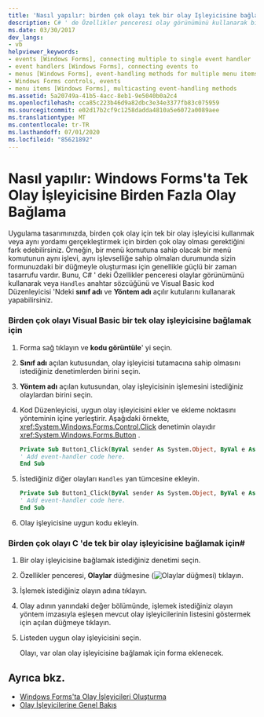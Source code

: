 ```yaml
---
title: 'Nasıl yapılır: birden çok olayı tek bir olay Işleyicisine bağlama'
description: C# ' de Özellikler penceresi olay görünümünü kullanarak birden çok olayı Windows Forms ' de tek bir olay işleyicisine bağlamayı öğrenin.
ms.date: 03/30/2017
dev_langs:
- vb
helpviewer_keywords:
- events [Windows Forms], connecting multiple to single event handler
- event handlers [Windows Forms], connecting events to
- menus [Windows Forms], event-handling methods for multiple menu items
- Windows Forms controls, events
- menu items [Windows Forms], multicasting event-handling methods
ms.assetid: 5a20749a-41b5-4acc-8eb1-9e5040b0a2c4
ms.openlocfilehash: cca85c223b46d9a82dbc3e34e3377fb83c075959
ms.sourcegitcommit: e02d17b2cf9c1258dadda4810a5e6072a0089aee
ms.translationtype: MT
ms.contentlocale: tr-TR
ms.lasthandoff: 07/01/2020
ms.locfileid: "85621892"
---
```

# <a name="how-to-connect-multiple-events-to-a-single-event-handler-in-windows-forms"></a>Nasıl yapılır: Windows Forms'ta Tek Olay İşleyicisine Birden Fazla Olay Bağlama
Uygulama tasarımınızda, birden çok olay için tek bir olay işleyicisi kullanmak veya aynı yordamı gerçekleştirmek için birden çok olay olması gerektiğini fark edebilirsiniz. Örneğin, bir menü komutuna sahip olacak bir menü komutunun aynı işlevi, aynı işlevselliğe sahip olmaları durumunda sizin formunuzdaki bir düğmeyle oluşturması için genellikle güçlü bir zaman tasarrufu vardır. Bunu, C# ' deki Özellikler penceresi olaylar görünümünü kullanarak veya `Handles` anahtar sözcüğünü ve Visual Basic kod Düzenleyicisi 'Ndeki **sınıf adı** ve **Yöntem adı** açılır kutularını kullanarak yapabilirsiniz.  
  
### <a name="to-connect-multiple-events-to-a-single-event-handler-in-visual-basic"></a>Birden çok olayı Visual Basic bir tek olay işleyicisine bağlamak için  
  
1. Forma sağ tıklayın ve **kodu görüntüle**' yi seçin.  
  
2. **Sınıf adı** açılan kutusundan, olay işleyicisi tutamacına sahip olmasını istediğiniz denetimlerden birini seçin.  
  
3. **Yöntem adı** açılan kutusundan, olay işleyicisinin işlemesini istediğiniz olaylardan birini seçin.  
  
4. Kod Düzenleyicisi, uygun olay işleyicisini ekler ve ekleme noktasını yönteminin içine yerleştirir. Aşağıdaki örnekte, <xref:System.Windows.Forms.Control.Click> denetimin olayıdır <xref:System.Windows.Forms.Button> .  
  
    ```vb  
    Private Sub Button1_Click(ByVal sender As System.Object, ByVal e As System.EventArgs) Handles Button1.Click  
    ' Add event-handler code here.  
    End Sub  
    ```  
  
5. İstediğiniz diğer olayları `Handles` yan tümcesine ekleyin.  
  
    ```vb  
    Private Sub Button1_Click(ByVal sender As System.Object, ByVal e As System.EventArgs) Handles Button1.Click, Button2.Click  
    ' Add event-handler code here.  
    End Sub  
    ```  
  
6. Olay işleyicisine uygun kodu ekleyin.  
  
### <a name="to-connect-multiple-events-to-a-single-event-handler-in-c"></a>Birden çok olayı C 'de tek bir olay işleyicisine bağlamak için\#
  
1. Bir olay işleyicisine bağlamak istediğiniz denetimi seçin.  
  
2. Özellikler penceresi, **Olaylar** düğmesine (![Olaylar düğmesi](./media/vxeventsbutton-propertieswindow.png "vxEventsButton_PropertiesWindow")) tıklayın.  
  
3. İşlemek istediğiniz olayın adına tıklayın.  
  
4. Olay adının yanındaki değer bölümünde, işlemek istediğiniz olayın yöntem imzasıyla eşleşen mevcut olay işleyicilerinin listesini göstermek için açılan düğmeye tıklayın.  
  
5. Listeden uygun olay işleyicisini seçin.  
  
     Olayı, var olan olay işleyicisine bağlamak için forma eklenecek.  
  
## <a name="see-also"></a>Ayrıca bkz.

- [Windows Forms'ta Olay İşleyicileri Oluşturma](creating-event-handlers-in-windows-forms.md)
- [Olay İşleyicilerine Genel Bakış](event-handlers-overview-windows-forms.md)

